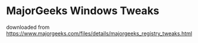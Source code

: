 # MajorGeeks Windows Tweaks
 downloaded from https://www.majorgeeks.com/files/details/majorgeeks_registry_tweaks.html
